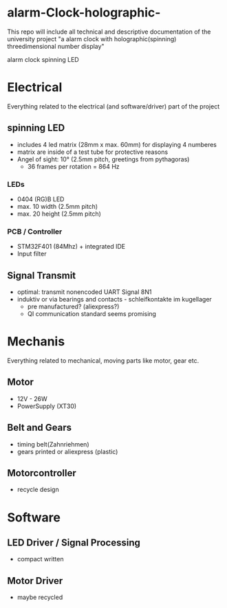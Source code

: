 # alarm-Clock-holographic-
This repo will include all technical and descriptive documentation of the university project "a alarm clock with holographic(spinning) threedimensional number display"


alarm clock spinning LED

# Electrical
Everything related to the electrical (and software/driver) part of the project
## spinning LED
* includes 4 led matrix (28mm x max. 60mm) for displaying 4 numberes
* matrix are inside of a test tube for protective reasons
* Angel of sight: 10° (2.5mm pitch, greetings from pythagoras)
  * 36 frames per rotation = 864 Hz  

### LEDs
* 0404 (RG)B LED
* max. 10 width (2.5mm pitch)
* max. 20 height (2.5mm pitch)

### PCB / Controller
* STM32F401 (84Mhz) + integrated IDE
* Input filter 

## Signal Transmit
* optimal: transmit nonencoded UART Signal 8N1
* induktiv or via bearings and contacts - schleifkontakte im kugellager
  * pre manufactured? (aliexpress?)
  * QI communication standard seems promising     



# Mechanis
Everything related to mechanical, moving parts like motor, gear etc.

## Motor
* 12V - 26W 
* PowerSupply (XT30)

## Belt and Gears
* timing belt(Zahnriehmen)
* gears printed or aliexpress (plastic)

## Motorcontroller
* recycle design



# Software


## LED Driver / Signal Processing
* compact written


## Motor Driver
* maybe recycled
